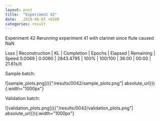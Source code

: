 ```yaml
---
layout: post
title:  "Experiment 42"
date:   2018-06-03 +0200
categories: result
---
```

Experiment 42
Rerunning experiment 41 with clarinet since flute caused NaN

Loss | Reconstruction | KL | Completion | Epochs | Elapsed | Remaining | Speed
0.0069 | 0.0060 | 2843.4795 | 100% | 100/100 | 36:00 | 00:00 | 21.61s/it



Sample batch:

![sample_plots.png]({{"/results/0042/sample_plots.png"| absolute_url}}){:width="1000px"}

Validation batch:

![validation_plots.png]({{"/results/0042/validation_plots.png"| absolute_url}}){:width="1000px"}
